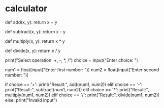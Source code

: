 # calculator
def add(x, y):
    return x + y

def subtract(x, y):
    return x - y

def multiply(x, y):
    return x * y

def divide(x, y):
    return x / y

print("Select operation: +, -, *, /")
choice = input("Enter choice: ")

num1 = float(input("Enter first number: "))
num2 = float(input("Enter second number: "))

if choice == '+':
    print("Result:", add(num1, num2))
elif choice == '-':
    print("Result:", subtract(num1, num2))
elif choice == '*':
    print("Result:", multiply(num1, num2))
elif choice == '/':
    print("Result:", divide(num1, num2))
else:
    print("Invalid input")

